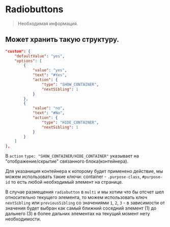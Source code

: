 # Radiobuttons

> Необходимая информация.

## Может хранить такую структуру.

``` json
"custom": {
	"defaultValue": "yes",
	"options": [
		{
			"value": "yes",
			"text": "#Yes",
			"action": {
				"type": "SHOW_CONTAINER",
				"nextSibling": 1
			}
		},
		{
			"value": "no",
			"text": "#No",
			"action": {
				"type": "HIDE_CONTAINER",
				"nextSibling": 1
			}
		}
	]
},
```

В `action` `type: "SHOW_CONTAINER/HIDE_CONTAINER"` указывает на "отображение/скрытие" связанного блока(контейнера).

Для указаниция контейнера к которому будет применено действие, мы можем использовать такие ключи:
container - `.purpose-class`, `#purpose-id` то есть любой необходимый элемент на странице.

В случае размещения `radiobutton` в `multi` и мы хотим что бы отсчет шел относительно текущего элемента, то можем использовать ключ `nextSibling` или `previousSibling` со значениями `1`, `2`, `3` - в зависимости от значения будет выбран как самый ближний соседний элемент (1) до дальнего (3) в более дальних элементах на текущий момент нету необходимости.